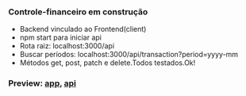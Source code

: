### Controle-financeiro em construção
- Backend vinculado ao Frontend(client)<br>
- npm start para iniciar api<br>
- Rota raiz: localhost:3000/api<br>
- Buscar períodos: localhost:3000/api/transaction?period=yyyy-mm<br>
- Métodos get, post, patch e delete.Todos testados.Ok!<br> 

### Preview: [app](https://financial-control-emerson.herokuapp.com/), [api](https://api-transaction-chanceller.herokuapp.com/transaction)
